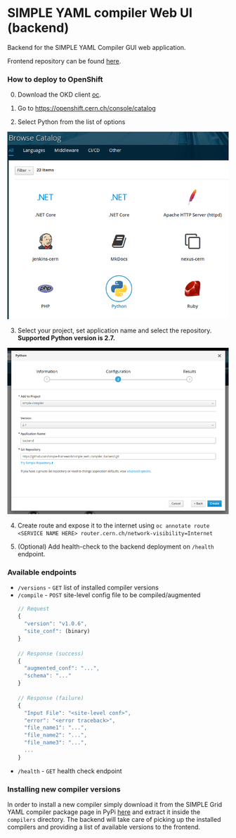 # SIMPLE YAML compiler Web UI (backend)
Backend for the SIMPLE YAML Compiler GUI web application.

Frontend repository can be found [here](https://github.com/simple-framework/simple_web_compiler_frontend).

### How to deploy to OpenShift
 0) Download the OKD client [oc](https://www.okd.io/download.html).

 1) Go to https://openshift.cern.ch/console/catalog
 
 2) Select Python from the list of options
 
 ![screenshot from OpenShift](./misc/README_catalog.png)
 
 3) Select your project, set application name and select the repository. **Supported Python version is 2.7.** 
 
 ![screenshot from OpenShift](./misc/README_project.png)
 
 4) Create route and expose it to the internet using `oc annotate route <SERVICE NAME HERE> router.cern.ch/network-visibility=Internet`
 
 5) (Optional) Add health-check to the backend deployment on `/health` endpoint.

 
### Available endpoints
   * `/versions` - `GET` list of installed compiler versions
   * `/compile` - `POST` site-level config file to be compiled/augmented
       ```javascript
     // Request
     {
         "version": "v1.0.6",
         "site_conf": (binary)
     }
     
     // Response (success)
     {
         "augmented_conf": "...",
         "schema": "..."
     }
     
     // Response (failure)
     {
         "Input File": "<site-level conf>",
         "error": "<error traceback>",
         "file_name1": "...",
         "file_name2": "...",
         "file_name3": "...",
         ...
     }
     ```
   * `/health` - `GET` health check endpoint
   
### Installing new compiler versions

In order to install a new compiler simply download it from the SIMPLE Grid YAML compiler package page in PyPi [here](https://pypi.org/project/simple-grid-yaml-compiler/#history) and extract it inside the `compilers` directory.
The backend will take care of picking up the installed compilers and providing a list of available versions to the frontend.
